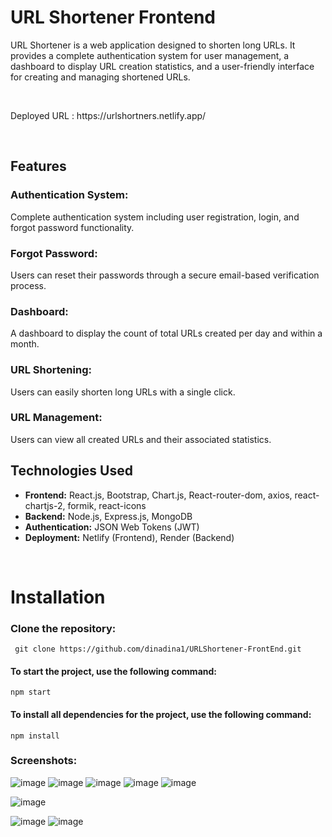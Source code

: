 # URL Shortener Frontend
<p>URL Shortener is a web application designed to shorten long URLs. It provides a complete authentication system for user management, a dashboard to display URL creation statistics, and a user-friendly interface for creating and managing shortened URLs.</p>
<br>
<p>Deployed URL : https://urlshortners.netlify.app/</p>

</br>

## Features
### Authentication System: 
<p>Complete authentication system including user registration, login, and forgot password functionality.</p>

### Forgot Password: 
<p>Users can reset their passwords through a secure email-based verification process.</p>

### Dashboard: 
<p>A dashboard to display the count of total URLs created per day and within a month.</p>

### URL Shortening: 
<p>Users can easily shorten long URLs with a single click.</p>

### URL Management: 
<p>Users can view all created URLs and their associated statistics.</p>

## Technologies Used

<ul>
<li><b>Frontend:</b> React.js, Bootstrap, Chart.js, React-router-dom, axios, react-chartjs-2, formik, react-icons</li>
<li><b>Backend:</b> Node.js, Express.js, MongoDB</li>
<li><b>Authentication:</b> JSON Web Tokens (JWT)</li>
<li><b>Deployment:</b> Netlify (Frontend), Render (Backend)</li>
</ul>

</br>

# Installation
### Clone the repository:
```
 git clone https://github.com/dinadina1/URLShortener-FrontEnd.git
```

#### To start the project, use the following command:

```
npm start
```

#### To install all dependencies for the project, use the following command:

```
npm install
```

### Screenshots:
![image](https://github.com/dinadina1/URLShortener-FrontEnd/assets/123656660/3bc2b9c1-047c-4130-9692-e5a6b7eab77f)
![image](https://github.com/dinadina1/URLShortener-FrontEnd/assets/123656660/a708cf4c-ac18-49fb-937e-334313f4432c)
![image](https://github.com/dinadina1/URLShortener-FrontEnd/assets/123656660/842cbb03-7ef6-4c13-a557-ce8ccf40c3a9)
![image](https://github.com/dinadina1/URLShortener-FrontEnd/assets/123656660/acfb5314-854c-4587-b449-0d0c41f6dea4)
![image](https://github.com/dinadina1/URLShortener-FrontEnd/assets/123656660/08f93896-1563-4dc0-9521-f7b4962304bd)

![image](https://github.com/dinadina1/URLShortener-FrontEnd/assets/123656660/27f42fc1-320e-46c6-b3b6-778eae8bd676)

![image](https://github.com/dinadina1/URLShortener-FrontEnd/assets/123656660/903b5a64-d7ec-406e-9fe7-9b3677d74f9c)
![image](https://github.com/dinadina1/URLShortener-FrontEnd/assets/123656660/74d44bf6-5001-4b2b-8e3e-0a0c3bd6624c)
